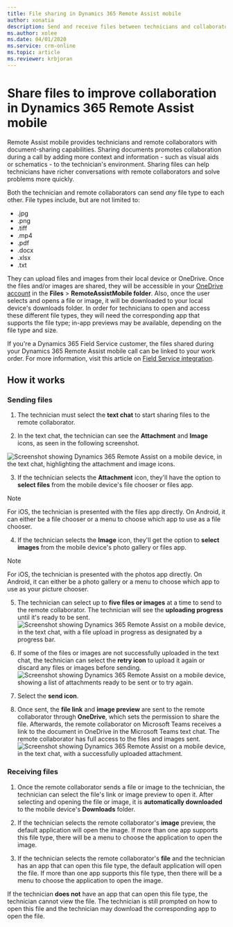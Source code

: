 ```yaml
---
title: File sharing in Dynamics 365 Remote Assist mobile
author: xonatia
description: Send and receive files between technicians and collaborators in Dynamics 365 Remote Assist mobile
ms.author: xolee
ms.date: 04/01/2020
ms.service: crm-online
ms.topic: article
ms.reviewer: krbjoran
---
```

# Share files to improve collaboration in Dynamics 365 Remote Assist mobile

Remote Assist mobile provides technicians and remote collaborators with document-sharing capabilities. Sharing documents promotes collaboration during a call by adding more context and information - such as visual aids or schematics - to the technician's environment. Sharing files can help technicians have richer conversations with remote collaborators and solve problems more quickly.  
 
Both the technician and remote collaborators can send *any* file type to each other. File types include, but are not limited to: 

- .jpg 
- .png 
- .tiff 
- .mp4 
- .pdf 
- .docx 
- .xlsx 
- .txt 
 
They can upload files and images from their local device or OneDrive. Once the files and/or images are shared, they will be accessible in your [OneDrive account](https://onedrive.live.com/about/signin/) in the **Files** > **RemoteAssistMobile folder**. Also, once the user selects and opens a file or image, it will be downloaded to your local device's downloads folder. In order for technicians to open and access these different file types, they will need the corresponding app that supports the file type; in-app previews may be available, depending on the file type and size.

If you're a Dynamics 365 Field Service customer, the files shared during your Dynamics 365 Remote Assist mobile call can be linked to your work order. For more information, visit this article on [Field Service integration](https://docs.microsoft.com/dynamics365/mixed-reality/remote-assist/mobile-app/fs-integration).

## How it works

### Sending files 

1. The technician must select the **text chat** to start sharing files to the remote collaborator. 

2. In the text chat, the technician can see the **Attachment** and **Image** icons, as seen in the following screenshot.

![Screenshot showing Dynamics 365 Remote Assist on a mobile device, in the text chat, highlighting the attachment and image icons.](./media/filesicons.PNG)

3. If the technician selects the **Attachment** icon, they'll have the option to **select files** from the mobile device's file chooser or files app. 
> [!Note]
> For iOS, the technician is presented with the files app directly. On Android, it can either be a file chooser or a menu to choose which app to use as a file chooser.

4. If the technician selects the **Image** icon, they'll get the option to **select images** from the mobile device's photo gallery or files app. 
   
> [!Note] 
> For iOS, the technician is presented with the photos app directly. On Android, it can either be a photo gallery or a menu to choose which app to use as your picture chooser.

5. The technician can select up to **five files or images** at a time to send to the remote collaborator. The technician will see the **uploading progress** until it's ready to be sent.
![Screenshot showing Dynamics 365 Remote Assist on a mobile device, in the text chat, with a file upload in progress as designated by a progress bar.](./media/files_progress.PNG "Upload")

6. If some of the files or images are not successfully uploaded in the text chat, the technician can select the **retry icon** to upload it again or discard any files or images before sending. 
![Screenshot showing Dynamics 365 Remote Assist on a mobile device, showing a list of attachments ready to be sent or to try again.](./media/files_fail.PNG "Retry")

7. Select the **send icon**.

8. Once sent, the **file link** and **image preview** are sent to the remote collaborator through **OneDrive**, which sets the permission to share the file. Afterwards, the remote collaborator on Microsoft Teams receives a link to the document in OneDrive in the Microsoft Teams text chat. The remote collaborator has full access to the files and images sent. 
![Screenshot showing Dynamics 365 Remote Assist on a mobile device, in the text chat, with a successfully uploaded attachment.](./media/files_view.PNG)

### Receiving files 
1. Once the remote collaborator sends a file or image to the technician, the technician can select the file's link or image preview to open it. After selecting and opening the file or image, it is **automatically downloaded** to the mobile device's **Downloads** folder. 

2. If the technician selects the remote collaborator's **image** preview, the default application will open the image. If more than one app supports this file type, there will be a menu to choose the application to open the image. 

3. If the technician selects the remote collaborator's **file** and the technician has an app that can open this file type, the default application will open the file. If more than one app supports this file type, then there will be a menu to choose the application to open the image. 
 
If the technician **does not** have an app that can open this file type, the technician cannot view the file. The technician is still prompted on how to open this file and the technician may download the corresponding app to open the file.
